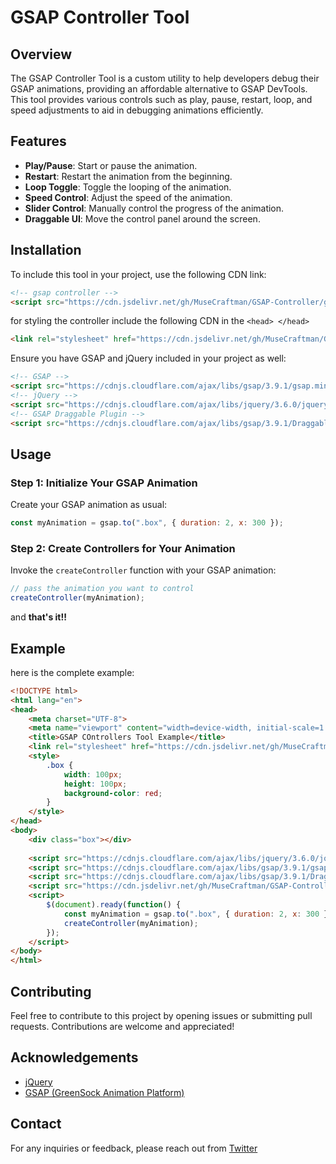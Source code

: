 # GSAP Controller Tool

## Overview

The GSAP Controller Tool is a custom utility to help developers debug their GSAP animations, providing an affordable alternative to GSAP DevTools. This tool provides various controls such as play, pause, restart, loop, and speed adjustments to aid in debugging animations efficiently.

## Features

- **Play/Pause**: Start or pause the animation.
- **Restart**: Restart the animation from the beginning.
- **Loop Toggle**: Toggle the looping of the animation.
- **Speed Control**: Adjust the speed of the animation.
- **Slider Control**: Manually control the progress of the animation.
- **Draggable UI**: Move the control panel around the screen.

## Installation

To include this tool in your project, use the following CDN link:
```html
<!-- gsap controller -->
<script src="https://cdn.jsdelivr.net/gh/MuseCraftman/GSAP-Controller/gsapController.js"></script>
```

for styling the controller include the following CDN in the `<head> </head>`
```html
<link rel="stylesheet" href="https://cdn.jsdelivr.net/gh/MuseCraftman/GSAP-Controller/gsapController.css">
```

Ensure you have GSAP and jQuery included in your project as well:
```html
<!-- GSAP -->
<script src="https://cdnjs.cloudflare.com/ajax/libs/gsap/3.9.1/gsap.min.js"></script>
<!-- jQuery -->
<script src="https://cdnjs.cloudflare.com/ajax/libs/jquery/3.6.0/jquery.min.js"></script>
<!-- GSAP Draggable Plugin -->
<script src="https://cdnjs.cloudflare.com/ajax/libs/gsap/3.9.1/Draggable.min.js"></script>
```

## Usage

### Step 1: Initialize Your GSAP Animation

Create your GSAP animation as usual:
```javascript
const myAnimation = gsap.to(".box", { duration: 2, x: 300 });
```

### Step 2: Create Controllers for Your Animation

Invoke the `createController` function with your GSAP animation:
```javascript
// pass the animation you want to control
createController(myAnimation);
```

and **that's it!!**

## Example

here is the complete example:
```html
<!DOCTYPE html>
<html lang="en">
<head>
    <meta charset="UTF-8">
    <meta name="viewport" content="width=device-width, initial-scale=1.0">
    <title>GSAP COntrollers Tool Example</title>
    <link rel="stylesheet" href="https://cdn.jsdelivr.net/gh/MuseCraftman/GSAP-Controller/gsapController.css">
    <style>
        .box {
            width: 100px;
            height: 100px;
            background-color: red;
        }
    </style>
</head>
<body>
    <div class="box"></div>
    
    <script src="https://cdnjs.cloudflare.com/ajax/libs/jquery/3.6.0/jquery.min.js"></script>
    <script src="https://cdnjs.cloudflare.com/ajax/libs/gsap/3.9.1/gsap.min.js"></script>
    <script src="https://cdnjs.cloudflare.com/ajax/libs/gsap/3.9.1/Draggable.min.js"></script>
    <script src="https://cdn.jsdelivr.net/gh/MuseCraftman/GSAP-Controller/gsapController.js"></script>
    <script>
        $(document).ready(function() {
            const myAnimation = gsap.to(".box", { duration: 2, x: 300 });
            createController(myAnimation);
        });
    </script>
</body>
</html>
```

## Contributing

Feel free to contribute to this project by opening issues or submitting pull requests. Contributions are welcome and appreciated!

## Acknowledgements

- [jQuery](https://jquery.com/)
- [GSAP (GreenSock Animation Platform)](https://gsap.com/)

## Contact

For any inquiries or feedback, please reach out from [Twitter](https://x.com/HamzaElmoqaddam)
